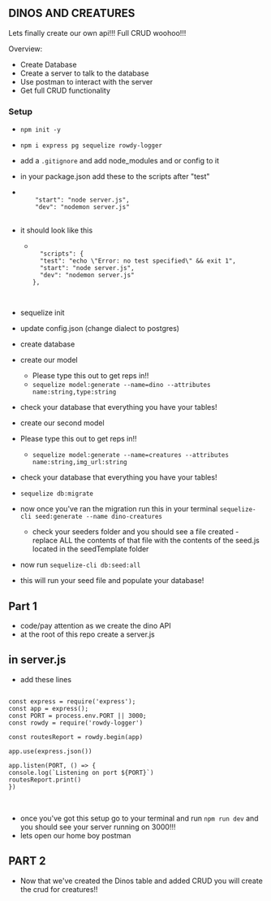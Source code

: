 ## DINOS AND CREATURES

Lets finally create our own api!!!
Full CRUD woohoo!!!

Overview:

- Create Database
- Create a server to talk to the database
- Use postman to interact with the server
- Get full CRUD functionality

### Setup

- `npm init -y`
- `npm i express pg sequelize rowdy-logger`
- add a `.gitignore` and add node_modules and or config to it
- in your package.json add these to the scripts after "test"
- <pre>
  <code>
      "start": "node server.js",
      "dev": "nodemon server.js"
  </code>
  </pre>
- it should look like this
  - <pre>
      <code>
      "scripts": {
      "test": "echo \"Error: no test specified\" && exit 1",
      "start": "node server.js",
      "dev": "nodemon server.js"
    },
      </code>
      </pre>
- sequelize init
- update config.json (change dialect to postgres)
- create database
- create our model
  - Please type this out to get reps in!!
  - `sequelize model:generate --name=dino --attributes name:string,type:string`
- check your database that everything you have your tables!

- create our second model
- Please type this out to get reps in!!
  - `sequelize model:generate --name=creatures --attributes name:string,img_url:string`
- check your database that everything you have your tables!
- `sequelize db:migrate`

- now once you've ran the migration run this in your terminal
  `sequelize-cli seed:generate --name dino-creatures`
  - check your seeders folder and you should see a file created - replace ALL the contents of that file with the contents of the seed.js located in the seedTemplate folder
- now run `sequelize-cli db:seed:all`
- this will run your seed file and populate your database!

## Part 1

- code/pay attention as we create the dino API
- at the root of this repo create a server.js

## in server.js

- add these lines
<pre>
<code>
const express = require('express');
const app = express();
const PORT = process.env.PORT || 3000;
const rowdy = require('rowdy-logger')

const routesReport = rowdy.begin(app)

app.use(express.json())

app.listen(PORT, () => {
console.log(`Listening on port ${PORT}`)
routesReport.print()
})
</code>

</pre>
- once you've got this setup go to your terminal and run 
`npm run dev` and you should see your server running on 3000!!!
- lets open our home boy postman 
## PART 2

- Now that we've created the Dinos table and added CRUD you will create the crud for creatures!!
